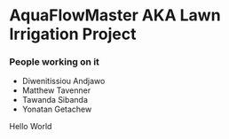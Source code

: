# AquaFlowMaster AKA Lawn Irrigation  Project


### People working on it
- Diwenitissiou Andjawo
- Matthew Tavenner
- Tawanda Sibanda
- Yonatan Getachew


Hello World
